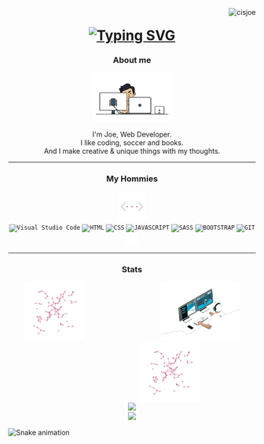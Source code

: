 <div align="center">
</div>


<img align="right" src="https://visitor-badge.laobi.icu/badge?page_id=cisjoe&right_color=transparent&left_color=transparent" alt="cisjoe">

<h1 align="center">
<a href="https://git.io/typing-svg">
  <img src="https://readme-typing-svg.demolab.com?font=Unbounded&size=26&duration=3300&pause=200&color=D93A7C&center=true&vCenter=true&width=500&lines=Hey+dude!;Make+yourself+at+home+%3C3" alt="Typing SVG" />
  </a>
  <!-- old clr 950101 -->
</h1>

<div align="center">
  <h3>About me</h3>
  <img src="media/wguy.gif" height="100px"/>
</div>

<p align="center" >
  I'm Joe, Web Developer.
  <br>
  I like coding, soccer and books.
  <br>
  And I make creative & unique things with my thoughts. 
</p>

---

<div align="center">
  <h3> My Hommies</h3>
  <img src="media/anglebr.gif" height="60px"/>
</div>

<div align="center">
  <code><img title="Visual Studio Code" height="25" src="https://cdn.jsdelivr.net/gh/devicons/devicon/icons/vscode/vscode-original.svg"></code>
  <code><img title="HTML" height="25" src="https://cdn.jsdelivr.net/gh/devicons/devicon/icons/html5/html5-original.svg"></code>
  <code><img title="CSS" height="25" src="https://cdn.jsdelivr.net/gh/devicons/devicon/icons/css3/css3-original.svg"></code>
  <code><img title="JAVASCRIPT" height="25" src="https://cdn.jsdelivr.net/gh/devicons/devicon/icons/javascript/javascript-original.svg"></code>
  <code><img title="SASS" height="25" src="https://cdn.jsdelivr.net/gh/devicons/devicon/icons/sass/sass-original.svg"></code>
  <code><img title="BOOTSTRAP" height="25" src="https://cdn.jsdelivr.net/gh/devicons/devicon/icons/bootstrap/bootstrap-original.svg"></code>
  <code><img title="GIT" height="25" src="https://cdn.jsdelivr.net/gh/devicons/devicon/icons/git/git-original.svg"></code>
  <code><img title="GITHUB" height="25" src="media/github.svg"></code>
</div>

---

<div align="center">
  <h3>Stats</h3>
</div>

<div align="center">
  <img src="media/clr_geometric.gif" height="120px"/>
  <img src="media/transparent.png" width="150px" height="1px"/> 
  <img src="media/hguy.gif" height="120px"/>
  <img src="media/transparent.png" width="150px" height="1px"/>
  <img src="media/clr_geometric.gif" height="120px"/>
</div>

<div align="center">
  <a href="https://github.com/cisjoe/">
      <img width=325  src="https://github-readme-stats.vercel.app/api/top-langs/?username=cisjoe&hide=c%23,powershell,Mathematica,Ruby,Objective-C,Objective-C%2b%2b,Cuda&title_color=D93A7C&text_color=ffffff&icon_color=61dafb&bg_color=0D1117&langs_count=8&layout=compact&border_color=61dafb&hide_border=true" />
  </a>
</div>

<div align="center">
   <img src="https://github-readme-stats.vercel.app/api?username=cisjoe&show_icons=true&theme=radical&bg_color=0D1117&hide_border=true"  width=400  ></img>
</div>

![Snake animation](https://github.com/cisjoe/cisjoe/blob/output/github-contribution-grid-snake.svg)





